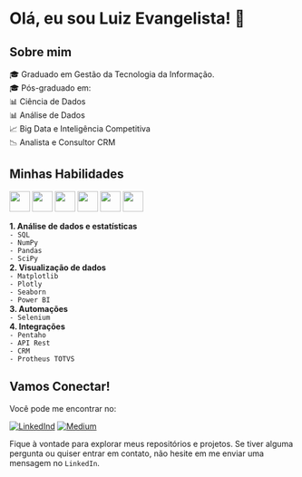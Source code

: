 # **Olá, eu sou Luiz Evangelista!** 👋  
## **Sobre mim**
:mortar_board: Graduado em Gestão da Tecnologia da Informação.  
:mortar_board: Pós-graduado em:  
      :bar_chart: Ciência de Dados  
      :bar_chart: Análise de Dados  
      :chart_with_upwards_trend: Big Data e Inteligência Competitiva  
:chart_with_downwards_trend: Analista e Consultor CRM

## Minhas Habilidades    

<img src="https://cdn.jsdelivr.net/gh/devicons/devicon/icons/python/python-original-wordmark.svg" width="36" />  <img src="https://cdn.jsdelivr.net/gh/devicons/devicon/icons/pandas/pandas-original.svg"  width="36"/>  <img src="https://cdn.jsdelivr.net/gh/devicons/devicon/icons/numpy/numpy-original.svg" width="36"/>  <img src="https://cdn.jsdelivr.net/gh/devicons/devicon/icons/selenium/selenium-original.svg" width="36"/>  <img src="https://cdn.jsdelivr.net/gh/devicons/devicon/icons/tensorflow/tensorflow-original-wordmark.svg" width="36"/>  <img src="https://cdn.jsdelivr.net/gh/devicons/devicon/icons/pytorch/pytorch-plain-wordmark.svg" width="36"/>

**1. Análise de dados e estatísticas**  
    `- SQL`  
    `- NumPy`  
    `- Pandas`  
    `- SciPy`      
**2. Visualização de dados**  
    `- Matplotlib`  
    `- Plotly`  
    `- Seaborn`    
    `- Power BI`  
**3. Automações**    
    `- Selenium`  
**4. Integrações**  
    `- Pentaho`  
    `- API Rest`    
    `- CRM`   
    `- Protheus TOTVS` 

## Vamos Conectar!

Você pode me encontrar no:  

<a href="https://www.linkedin.com/in/luiz-evans">![LinkedInd](https://img.shields.io/badge/LinkedIn-0077B5?style=for-the-badge&logo=linkedin&logoColor=white)</a>  <a href="https://medium.com/@luiz.paulo.evangelista">![Medium](https://img.shields.io/badge/Medium-12100E?style=for-the-badge&logo=medium&logoColor=white)</a>

Fique à vontade para explorar meus repositórios e projetos. Se tiver alguma pergunta ou quiser entrar em contato, não hesite em me enviar uma mensagem no `LinkedIn`.
